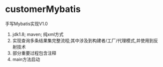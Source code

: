 # customerMybatis
手写Mybatis实现V1.0
1. jdk1.8; maven; 纯xml方式
2. 实现查询多条结果集完整流程;其中涉及到构建者/工厂/代理模式,并使用到反射技术
3. 部分重要过程包含注释
4. main方法启动
